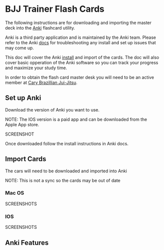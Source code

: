 # BJJ Trainer Flash Cards

The following instructions are for downloading and importing the master deck into the [Anki](https://apps.ankiweb.net/) flashcard utility.

Anki is a third party application and is maintained by the Anki team. Please refer to the Anki [docs](https://docs.ankiweb.net/) for troubleshooting any install and set up issues that may come up.

This doc will cover the Anki [install](https://docs.ankiweb.net/getting-started.html#installing--upgrading) and import of the cards. The doc will also cover basic opperation of the Anki software so you can track your progress and maximize your study time.

In order to obtain the flash card master desk you will need to be an active member at [Cary Brazillian Jui-Jitsu](https://caryjiujitsu.com/). 

## Set up Anki

Download the version of Anki you want to use. 

NOTE: The IOS version is a paid app and can be downloaded from the Apple App store.

SCREENSHOT

Once downloaded follow the install instructions in Anki docs.

## Import Cards

The cars will need to  be downloaded and imported into Anki

NOTE: This is not a sync so the cards may be out of date

### Mac OS

SCREENSHOTS

### IOS

SCREENSHOTS

## Anki Features


